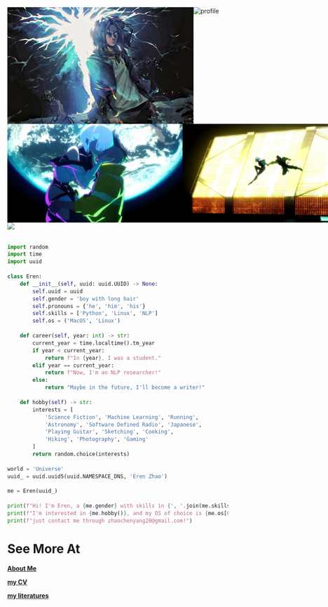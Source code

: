 <!-- [![Top Langs](https://github-readme-stats.vercel.app/api/top-langs/?username=zhaochenyang20&layout=compact)](https://github.com/Christmas/github-readme-stats)

[![Anurag's github stats](https://github-readme-stats.vercel.app/api?username=zhaochenyang20)](https://github.com/anuraghazra/github-readme-stats)
 -->
 

<div style="display:flex;">
  <img src="https://raw.githubusercontent.com/zhaochenyang20/zhaochenyang20.github.io/master/img/profile.jpg" alt="profile" width="425.0" />
  <img src="https://github.com/zhaochenyang20/zhaochenyang20.github.io/blob/master/img/profile_7.jpg" alt="profile" width="375" />
</div>

<div style="display:flex;">
  <img src="https://raw.githubusercontent.com/zhaochenyang20/ivue_wallpaper/main/meta_destop/2077_2.jpg" alt="profile" width="400" />
  <img src="https://raw.githubusercontent.com/zhaochenyang20/ivue_wallpaper/main/meta_destop/2077_1.jpg" alt="profile" width="400.0" />
</div>


<div style="display:flex; flex-direction:row">
  <img src="https://github-readme-stats.vercel.app/api?username=zhaochenyang20" width="800">
</div>
 
```python

import random
import time
import uuid

class Eren:
    def __init__(self, uuid: uuid.UUID) -> None:
        self.uuid = uuid
        self.gender = 'boy with long hair'
        self.pronouns = {'he', 'him', 'his'}
        self.skills = ['Python', 'Linux', 'NLP']
        self.os = ('MacOS', 'Linux')

    def career(self, year: int) -> str:
        current_year = time.localtime().tm_year
        if year < current_year:
            return f"In {year}, I was a student."
        elif year == current_year:
            return f"Now, I'm an NLP researcher!"
        else:
            return "Maybe in the future, I'll become a writer!"

    def hobby(self) -> str:
        interests = [
            'Science Fiction', 'Machine Learning', 'Running',
            'Astronomy', 'Software Defined Radio', 'Japanese',
            'Playing Guitar', 'Sketching', 'Cooking',
            'Hiking', 'Photography', 'Gaming'
        ]
        return random.choice(interests)

world = 'Universe'
uuid_ = uuid.uuid5(uuid.NAMESPACE_DNS, 'Eren Zhao')

me = Eren(uuid_)

print(f"Hi! I'm Eren, a {me.gender} with skills in {', '.join(me.skills)}.")
print(f"I'm interested in {me.hobby()}, and my OS of choice is {me.os[0]}.")
print(f"just contact me through zhaochenyang20@gmail.com!")

```

# See More At

**[About Me](https://zhaochenyang20.github.io/about/)**

**[my CV](https://chenyangzhao.vercel.app/about)**

**[my literatures](https://chenyangzhao.vercel.app/)**


